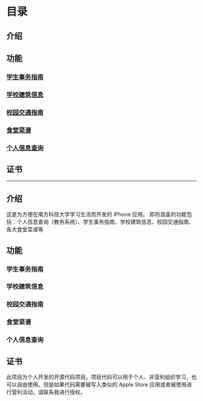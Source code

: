# 目录
## 介绍
## 功能
### [学生事务指南](#学生事务指南)
### [学校建筑信息](#学校建筑信息)
### [校园交通指南](#校园交通指南)
### [食堂菜谱](#食堂菜谱)
### [个人信息查询](#个人信息查询)
## 证书

***
## 介绍
这是为方便在南方科技大学学习生活而开发的 iPhone 应用。
即将涵盖的功能包括：个人信息查询（教务系统）、学生事务指南、学校建筑信息、校园交通指南、各大食堂菜谱等

## 功能
### 学生事务指南
### 学校建筑信息
### 校园交通指南
### 食堂菜谱
### 个人信息查询

## 证书
此项目为个人开发的开源代码项目。项目代码可以用于个人、非营利组织学习，也可以自由使用。但是如果代码需要被写入类似的 Apple Store 应用或者被使用进行营利活动，请联系我进行授权。
